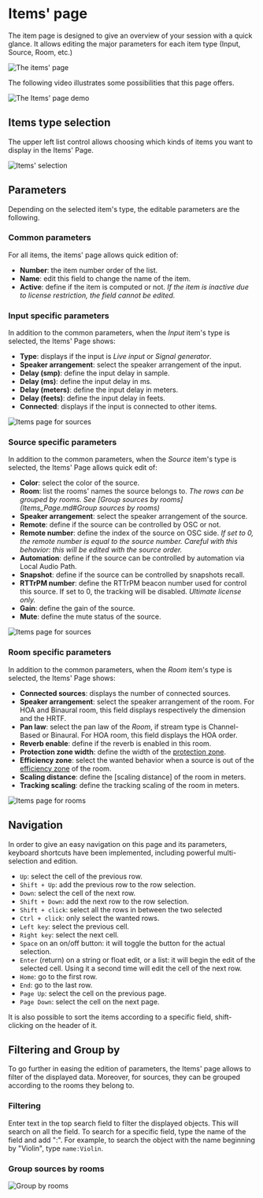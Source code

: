 # Items' page

The item page is designed to give an overview of your session with a quick glance. It allows editing the major parameters for each item type (Input, Source, Room, etc.)

![The items' page](https://media.githubusercontent.com/media/FLUX-SE/doc_images/SpatR/Items/Page.png)

The following video illustrates some possibilities that this page offers.

![The Items' page demo](https://media.githubusercontent.com/media/FLUX-SE/doc_images/SpatR/Items/Demo.gif)

## Items type selection

The upper left list control allows choosing which kinds of items you want to display in the Items' Page.

![Items' selection](https://media.githubusercontent.com/media/FLUX-SE/doc_images/SpatR/Items/ItemSelection.gif)

## Parameters

Depending on the selected item's type, the editable parameters are the following.

### Common parameters

For all items, the items' page allows quick edition of:

- **Number**: the item number order of the list. 
- **Name**: edit this field to change the name of the item.
- **Active**: define if the item is computed or not. _If the item is inactive due to license restriction, the field cannot be edited._

### Input specific parameters

In addition to the common parameters, when the _Input_ item's type is selected, the Items' Page shows:

- **Type**: displays if the input is _Live input_ or _Signal generator_.
- **Speaker arrangement**: select the speaker arrangement of the input.
- **Delay (smp)**: define the input delay in sample.
- **Delay (ms)**: define the input delay in ms.
- **Delay (meters)**: define the input delay in meters.
- **Delay (feets)**: define the input delay in feets.
- **Connected**: displays if the input is connected to other items.

![Items page for sources](https://media.githubusercontent.com/media/FLUX-SE/doc_images/SpatR/Items/Inputs.png)

### Source specific parameters

In addition to the common parameters, when the _Source_ item's type is selected, the Items' Page allows quick edit of:

- **Color**: select the color of the source.
- **Room**: list the rooms' names the source belongs to. _The rows can be grouped by rooms. See [Group sources by rooms](Items_Page.md#Group sources by rooms)_
- **Speaker arrangement**: select the speaker arrangement of the source.
- **Remote**: define if the source can be controlled by OSC or not.
- **Remote number**: define the index of the source on OSC side. _If set to 0, the remote number is equal to the source number. Careful with this behavior: this will be edited with the source order._
- **Automation**: define if the source can be controlled by automation via Local Audio Path.
- **Snapshot**: define if the source can be controlled by snapshots recall.
- **RTTrPM number**: define the RTTrPM beacon number used for control this source. If set to 0, the tracking will be disabled. _Ultimate license only._
- **Gain**: define the gain of the source.
- **Mute**: define the mute status of the source.

![Items page for sources](https://media.githubusercontent.com/media/FLUX-SE/doc_images/SpatR/Items/Sources.png)

### Room specific parameters

In addition to the common parameters, when the _Room_ item's type is selected, the Items' Page shows:

- **Connected sources**: displays the number of connected sources.
- **Speaker arrangement**: select the speaker arrangement of the room. For HOA and Binaural room, this field displays respectively the dimension and the HRTF.
- **Pan law**: select the pan law of the _Room_, if stream type is Channel-Based or Binaural. For HOA room, this field displays the HOA order.
- **Reverb enable**: define if the reverb is enabled in this room.
- **Protection zone width**: define the width of the [protection zone](/Spat_Environment_Understanding_the_3D_View?id=the-protection-zone).
- **Efficiency zone**: select the wanted behavior when a source is out of the [efficiency zone](/Spat_Environment_Understanding_the_3D_View?id=the-efficiency-zone) of the room.
- **Scaling distance**: define the [scaling distance] of the room in meters.
- **Tracking scaling**: define the tracking scaling of the room in meters.

![Items page for rooms](https://media.githubusercontent.com/media/FLUX-SE/doc_images/SpatR/Items/Rooms.png)

## Navigation

In order to give an easy navigation on this page and its parameters, keyboard shortcuts have been implemented, including powerful multi-selection and edition.

- <code>Up</code>: select the cell of the previous row.
- <code>Shift + Up</code>: add the previous row to the row selection.
- <code>Down</code>: select the cell of the next row.
- <code>Shift + Down</code>: add the next row to the row selection.
- <code>Shift + click</code>: select all the rows in between the two selected
- <code>Ctrl + click</code>: only select the wanted rows.
- <code>Left key</code>: select the previous cell.
- <code>Right key</code>: select the next cell.
- <code>Space</code> on an on/off button: it will toggle the button for the actual selection.
- <code>Enter</code> (return) on a string or float edit, or a list: it will begin the edit of the selected cell. Using it a second time will edit the cell of the next row.
- <code>Home</code>: go to the first row.
- <code>End</code>: go to the last row.
- <code>Page Up</code>: select the cell on the previous page.
- <code>Page Down</code>: select the cell on the next page.

It is also possible to sort the items according to a specific field, shift-clicking on the header of it.

## Filtering and Group by

To go further in easing the edition of parameters, the Items' page allows to filter of the displayed data. Moreover, for sources, they can be grouped according to the rooms they belong to.

### Filtering

Enter text in the top search field to filter the displayed objects. This will search on all the field. To search for a specific field, type the name of the field and add ":". For example, to search the object with the name beginning by "Violin", type <code>name:Violin</code>.

### Group sources by rooms

![Group by rooms](https://media.githubusercontent.com/media/FLUX-SE/doc_images/SpatR/Items/GroupBy.gif)